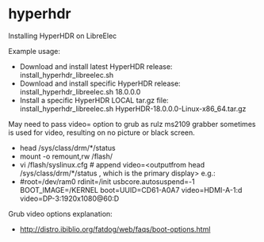 # hyperhdr

Installing HyperHDR on LibreElec

Example usage:

- Download and install latest HyperHDR release:		install_hyperhdr_libreelec.sh
- Download and install specific HyperHDR release:	install_hyperhdr_libreelec.sh 18.0.0.0
- Install a specific HyperHDR LOCAL tar.gz file:	install_hyperhdr_libreelec.sh HyperHDR-18.0.0.0-Linux-x86_64.tar.gz

May need to pass video= option to grub as rulz ms2109 grabber sometimes is used for video, resulting on no picture or black screen.
- head /sys/class/drm/*/status
- mount -o remount,rw /flash/
- vi /flash/syslinux.cfg # append video=<outputfrom  head /sys/class/drm/*/status , which is the primary display> e.g.:
- #root=/dev/ram0 rdinit=/init usbcore.autosuspend=-1 BOOT_IMAGE=/KERNEL boot=UUID=CD61-A0A7  video=HDMI-A-1:d video=DP-3:1920x1080@60:D

Grub video options explanation:
- http://distro.ibiblio.org/fatdog/web/faqs/boot-options.html
